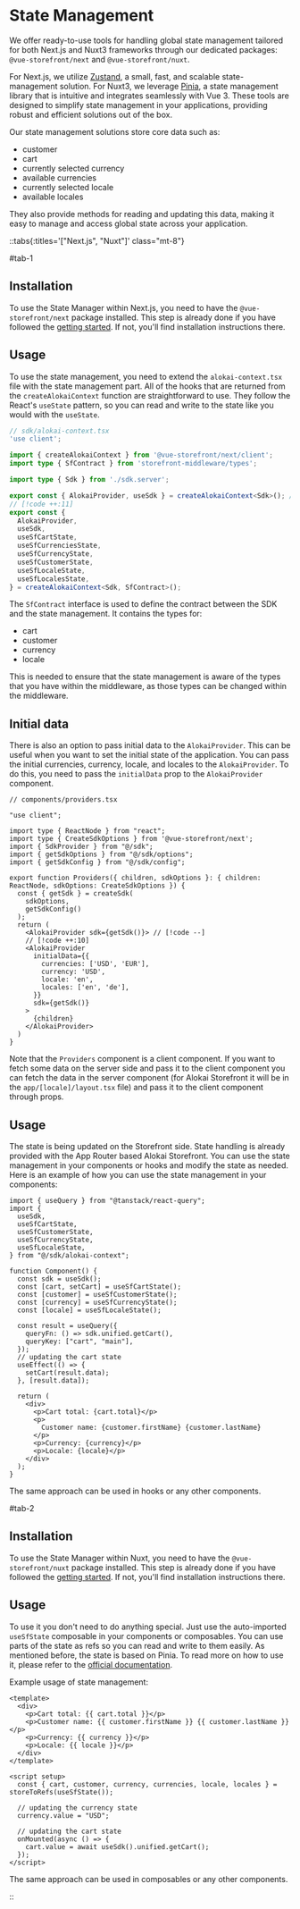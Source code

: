 # State Management

We offer ready-to-use tools for handling global state management tailored for both Next.js and Nuxt3 frameworks through our dedicated packages: `@vue-storefront/next` and `@vue-storefront/nuxt`.

For Next.js, we utilize [Zustand](https://zustand.docs.pmnd.rs/), a small, fast, and scalable state-management solution. For Nuxt3, we leverage [Pinia](https://pinia.vuejs.org/), a state management library that is intuitive and integrates seamlessly with Vue 3. These tools are designed to simplify state management in your applications, providing robust and efficient solutions out of the box.

Our state management solutions store core data such as:
- customer
- cart 
- currently selected currency
- available currencies
- currently selected locale
- available locales

They also provide methods for reading and updating this data, making it easy to manage and access global state across your application.

::tabs{:titles='["Next.js", "Nuxt"]' class="mt-8"}

#tab-1

## Installation

To use the State Manager within Next.js, you need to have the `@vue-storefront/next` package installed. This step is already done if you have followed the [getting started](/sdk/getting-started). If not, you'll find installation instructions there.

## Usage

To use the state management, you need to extend the `alokai-context.tsx` file with the state management part.
All of the hooks that are returned from the `createAlokaiContext` function are straightforward to use. They follow the React's `useState` pattern, so you can read and write to the state like you would with the `useState`.

```ts
// sdk/alokai-context.tsx
'use client';

import { createAlokaiContext } from '@vue-storefront/next/client';
import type { SfContract } from 'storefront-middleware/types';

import type { Sdk } from './sdk.server';

export const { AlokaiProvider, useSdk } = createAlokaiContext<Sdk>(); // [!code --]
// [!code ++:11]
export const {
  AlokaiProvider,
  useSdk,
  useSfCartState,
  useSfCurrenciesState,
  useSfCurrencyState,
  useSfCustomerState,
  useSfLocaleState,
  useSfLocalesState,
} = createAlokaiContext<Sdk, SfContract>();
```

The `SfContract` interface is used to define the contract between the SDK and the state management. It contains the types for:
- cart
- customer
- currency
- locale

This is needed to ensure that the state management is aware of the types that you have within the middleware, as those types can be changed within the middleware.

## Initial data

There is also an option to pass initial data to the `AlokaiProvider`. This can be useful when you want to set the initial state of the application. You can pass the initial currencies, currency, locale, and locales to the `AlokaiProvider`. To do this, you need to pass the `initialData` prop to the `AlokaiProvider` component.

```tsx
// components/providers.tsx

"use client";

import type { ReactNode } from "react";
import type { CreateSdkOptions } from '@vue-storefront/next';
import { SdkProvider } from "@/sdk";
import { getSdkOptions } from "@/sdk/options";
import { getSdkConfig } from "@/sdk/config";

export function Providers({ children, sdkOptions }: { children: ReactNode, sdkOptions: CreateSdkOptions }) {
  const { getSdk } = createSdk(
    sdkOptions,
    getSdkConfig()
  );
  return (
    <AlokaiProvider sdk={getSdk()}> // [!code --]
    // [!code ++:10]
    <AlokaiProvider
      initialData={{
        currencies: ['USD', 'EUR'],
        currency: 'USD',
        locale: 'en',
        locales: ['en', 'de'],
      }}
      sdk={getSdk()}
    >
      {children}
    </AlokaiProvider>
  )
}
```

Note that the `Providers` component is a client component. If you want to fetch some data on the server side and pass it to the client component you can fetch the data in the server component (for Alokai Storefront it will be in the `app/[locale]/layout.tsx` file) and pass it to the client component through props. 


## Usage

The state is being updated on the Storefront side. State handling is already provided with the App Router based Alokai Storefront. You can use the state management in your components or hooks and modify the state as needed. 
Here is an example of how you can use the state management in your components:

```tsx
import { useQuery } from "@tanstack/react-query";
import {
  useSdk,
  useSfCartState,
  useSfCustomerState,
  useSfCurrencyState,
  useSfLocaleState,
} from "@/sdk/alokai-context";

function Component() {
  const sdk = useSdk();
  const [cart, setCart] = useSfCartState();
  const [customer] = useSfCustomerState();
  const [currency] = useSfCurrencyState();
  const [locale] = useSfLocaleState();

  const result = useQuery({
    queryFn: () => sdk.unified.getCart(),
    queryKey: ["cart", "main"],
  });
  // updating the cart state
  useEffect(() => {
    setCart(result.data);
  }, [result.data]);

  return (
    <div>
      <p>Cart total: {cart.total}</p>
      <p>
        Customer name: {customer.firstName} {customer.lastName}
      </p>
      <p>Currency: {currency}</p>
      <p>Locale: {locale}</p>
    </div>
  );
}
```

The same approach can be used in hooks or any other components.

#tab-2

## Installation

To use the State Manager within Nuxt, you need to have the `@vue-storefront/nuxt` package installed. This step is already done if you have followed the [getting started](/sdk/getting-started). If not, you'll find installation instructions there.

## Usage

To use it you don't need to do anything special. Just use the auto-imported `useSfState` composable in your components or composables. You can use parts of the state as refs so you can read and write to them easily. As mentioned before, the state is based on Pinia. To read more on how to use it, please refer to the [official documentation](https://pinia.vuejs.org/).

Example usage of state management:

```vue
<template>
  <div>
    <p>Cart total: {{ cart.total }}</p>
    <p>Customer name: {{ customer.firstName }} {{ customer.lastName }}</p>
    <p>Currency: {{ currency }}</p>
    <p>Locale: {{ locale }}</p>
  </div>
</template>

<script setup>
  const { cart, customer, currency, currencies, locale, locales } = storeToRefs(useSfState());

  // updating the currency state
  currency.value = "USD";

  // updating the cart state
  onMounted(async () => {
    cart.value = await useSdk().unified.getCart();
  });
</script>
```

The same approach can be used in composables or any other components.

::

